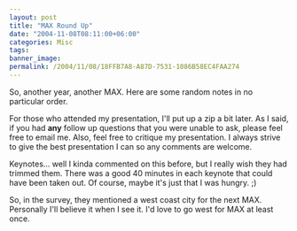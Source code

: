 ```yaml
---
layout: post
title: "MAX Round Up"
date: "2004-11-08T08:11:00+06:00"
categories: Misc 
tags: 
banner_image: 
permalink: /2004/11/08/18FFB7A8-A87D-7531-1086B58EC4FAA274
---
```


So, another year, another MAX. Here are some random notes in no particular order.

For those who attended my presentation, I'll put up a zip a bit later. As I said, if you had <b>any</b> follow up questions that you were unable to ask, please feel free to email me. Also, feel free to critique my presentation. I always strive to give the best presentation I can so any comments are welcome.

Keynotes... well I kinda commented on this before, but I really wish they had trimmed them. There was a good 40 minutes in each keynote that could have been taken out. Of course, maybe it's just that I was hungry. ;)

So, in the survey, they mentioned a west coast city for the next MAX. Personally I'll believe it when I see it. I'd love to go west for MAX at least once.